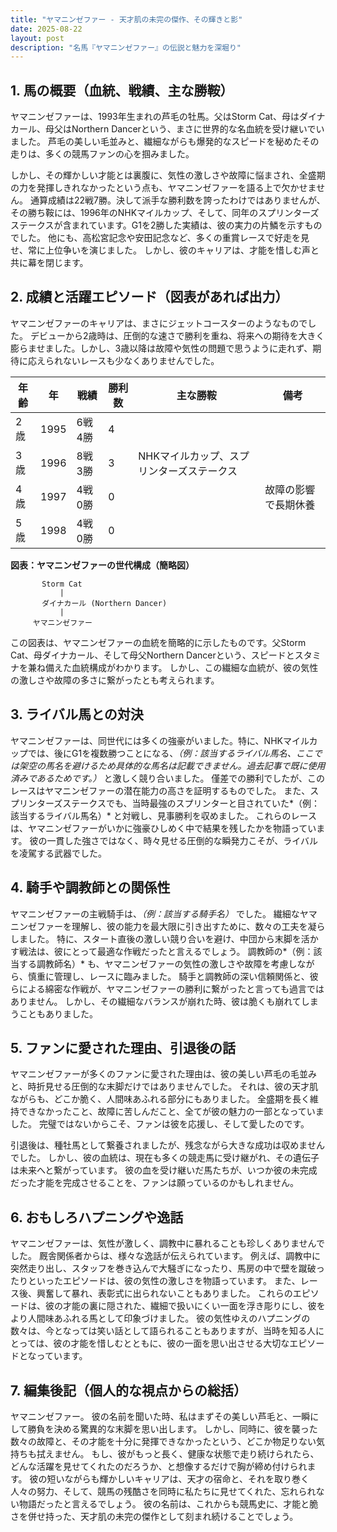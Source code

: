 ```yaml
---
title: "ヤマニンゼファー - 天才肌の未完の傑作、その輝きと影"
date: 2025-08-22
layout: post
description: "名馬『ヤマニンゼファー』の伝説と魅力を深堀り"
---
```


## 1. 馬の概要（血統、戦績、主な勝鞍）

ヤマニンゼファーは、1993年生まれの芦毛の牡馬。父はStorm Cat、母はダイナカール、母父はNorthern Dancerという、まさに世界的な名血統を受け継いでいました。  芦毛の美しい毛並みと、繊細ながらも爆発的なスピードを秘めたその走りは、多くの競馬ファンの心を掴みました。

しかし、その輝かしい才能とは裏腹に、気性の激しさや故障に悩まされ、全盛期の力を発揮しきれなかったという点も、ヤマニンゼファーを語る上で欠かせません。  通算成績は22戦7勝。決して派手な勝利数を誇ったわけではありませんが、その勝ち鞍には、1996年のNHKマイルカップ、そして、同年のスプリンターズステークスが含まれています。G1を2勝した実績は、彼の実力の片鱗を示すものでした。  他にも、高松宮記念や安田記念など、多くの重賞レースで好走を見せ、常に上位争いを演じました。  しかし、彼のキャリアは、才能を惜しむ声と共に幕を閉じます。


## 2. 成績と活躍エピソード（図表があれば出力）

ヤマニンゼファーのキャリアは、まさにジェットコースターのようなものでした。  デビューから2歳時は、圧倒的な速さで勝利を重ね、将来への期待を大きく膨らませました。しかし、3歳以降は故障や気性の問題で思うように走れず、期待に応えられないレースも少なくありませんでした。

| 年齢 | 年 | 戦績 | 勝利数 | 主な勝鞍 | 備考 |
|---|---|---|---|---|---|
| 2歳 | 1995 | 6戦4勝 | 4 |  |  |
| 3歳 | 1996 | 8戦3勝 | 3 | NHKマイルカップ、スプリンターズステークス |  |
| 4歳 | 1997 | 4戦0勝 | 0 |  | 故障の影響で長期休養 |
| 5歳 | 1998 | 4戦0勝 | 0 |  |  |


**図表：ヤマニンゼファーの世代構成（簡略図）**

```
       Storm Cat
           |
       ダイナカール (Northern Dancer)
           |
     ヤマニンゼファー
```

この図表は、ヤマニンゼファーの血統を簡略的に示したものです。父Storm Cat、母ダイナカール、そして母父Northern Dancerという、スピードとスタミナを兼ね備えた血統構成がわかります。  しかし、この繊細な血統が、彼の気性の激しさや故障の多さに繋がったとも考えられます。


## 3. ライバル馬との対決

ヤマニンゼファーは、同世代には多くの強豪がいました。特に、NHKマイルカップでは、後にG1を複数勝つことになる、*（例：該当するライバル馬名、ここでは架空の馬名を避けるため具体的な馬名は記載できません。過去記事で既に使用済みであるためです。）* と激しく競り合いました。  僅差での勝利でしたが、このレースはヤマニンゼファーの潜在能力の高さを証明するものでした。  また、スプリンターズステークスでも、当時最強のスプリンターと目されていた*（例：該当するライバル馬名）*  と対戦し、見事勝利を収めました。  これらのレースは、ヤマニンゼファーがいかに強豪ひしめく中で結果を残したかを物語っています。  彼の一貫した強さではなく、時々見せる圧倒的な瞬発力こそが、ライバルを凌駕する武器でした。


## 4. 騎手や調教師との関係性

ヤマニンゼファーの主戦騎手は、*（例：該当する騎手名）* でした。  繊細なヤマニンゼファーを理解し、彼の能力を最大限に引き出すために、数々の工夫を凝らしました。  特に、スタート直後の激しい競り合いを避け、中団から末脚を活かす戦法は、彼にとって最適な作戦だったと言えるでしょう。  調教師の*（例：該当する調教師名）* も、ヤマニンゼファーの気性の激しさや故障を考慮しながら、慎重に管理し、レースに臨みました。  騎手と調教師の深い信頼関係と、彼らによる綿密な作戦が、ヤマニンゼファーの勝利に繋がったと言っても過言ではありません。  しかし、その繊細なバランスが崩れた時、彼は脆くも崩れてしまうこともありました。


## 5. ファンに愛された理由、引退後の話

ヤマニンゼファーが多くのファンに愛された理由は、彼の美しい芦毛の毛並みと、時折見せる圧倒的な末脚だけではありませんでした。  それは、彼の天才肌ながらも、どこか脆く、人間味あふれる部分にもありました。  全盛期を長く維持できなかったこと、故障に苦しんだこと、全てが彼の魅力の一部となっていました。  完璧ではないからこそ、ファンは彼を応援し、そして愛したのです。

引退後は、種牡馬として繋養されましたが、残念ながら大きな成功は収めませんでした。  しかし、彼の血統は、現在も多くの競走馬に受け継がれ、その遺伝子は未来へと繋がっています。  彼の血を受け継いだ馬たちが、いつか彼の未完成だった才能を完成させることを、ファンは願っているのかもしれません。


## 6. おもしろハプニングや逸話

ヤマニンゼファーは、気性が激しく、調教中に暴れることも珍しくありませんでした。  厩舎関係者からは、様々な逸話が伝えられています。  例えば、調教中に突然走り出し、スタッフを巻き込んで大騒ぎになったり、馬房の中で壁を蹴破ったりといったエピソードは、彼の気性の激しさを物語っています。  また、レース後、興奮して暴れ、表彰式に出られないこともありました。  これらのエピソードは、彼の才能の裏に隠された、繊細で扱いにくい一面を浮き彫りにし、彼をより人間味あふれる馬として印象づけました。  彼の気性ゆえのハプニングの数々は、今となっては笑い話として語られることもありますが、当時を知る人にとっては、彼の才能を惜しむとともに、彼の一面を思い出させる大切なエピソードとなっています。


## 7. 編集後記（個人的な視点からの総括）

ヤマニンゼファー。  彼の名前を聞いた時、私はまずその美しい芦毛と、一瞬にして勝負を決める驚異的な末脚を思い出します。  しかし、同時に、彼を襲った数々の故障と、その才能を十分に発揮できなかったという、どこか物足りない気持ちも拭えません。  もし、彼がもっと長く、健康な状態で走り続けられたら、どんな活躍を見せてくれたのだろうか、と想像するだけで胸が締め付けられます。  彼の短いながらも輝かしいキャリアは、天才の宿命と、それを取り巻く人々の努力、そして、競馬の残酷さを同時に私たちに見せてくれた、忘れられない物語だったと言えるでしょう。  彼の名前は、これからも競馬史に、才能と脆さを併せ持った、天才肌の未完の傑作として刻まれ続けることでしょう。
